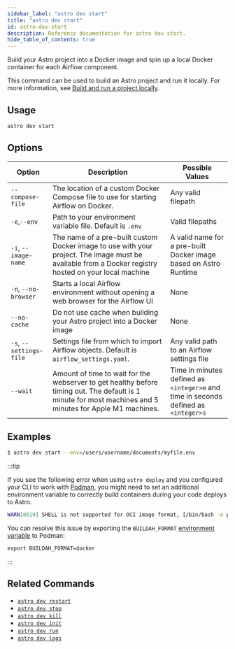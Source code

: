 ```yaml
---
sidebar_label: "astro dev start"
title: "astro dev start"
id: astro-dev-start
description: Reference documentation for astro dev start.
hide_table_of_contents: true
---
```


Build your Astro project into a Docker image and spin up a local Docker container for each Airflow component.

This command can be used to build an Astro project and run it locally. For more information, see [Build and run a project locally](develop-project.md#build-and-run-a-project-locally).

## Usage

```sh
astro dev start
```

## Options

| Option          | Description                   | Possible Values                                                  |
| -------------------- | ----------------------------------------------------------------------------------------------------------------------------------------------------- | ---------------------------------------------------------------- |
| `--compose-file`            | The location of a custom Docker Compose file to use for starting Airflow on Docker.                           | Any valid filepath              |
| `-e`,`--env`         | Path to your environment variable file. Default is `.env`                                                                                             | Valid filepaths                                                  |
| `-i`, `--image-name` | The name of a pre-built custom Docker image to use with your project. The image must be available from a Docker registry hosted on your local machine | A valid name for a pre-built Docker image based on Astro Runtime |
| `-n`, `--no-browser` | Starts a local Airflow environment without opening a web browser for the Airflow UI      | None                                                             |
| `--no-cache`         | Do not use cache when building your Astro project into a Docker image                   | None                                                             |
| `-s`, `--settings-file` | Settings file from which to import Airflow objects. Default is `airflow_settings.yaml`. | Any valid path to an Airflow settings file                           |
| `--wait`                | Amount of time to wait for the webserver to get healthy before timing out. The default is 1 minute for most machines and 5 minutes for Apple M1 machines. | Time in minutes defined as `<integer>m` and time in seconds defined as `<integer>s` |


## Examples

```sh
$ astro dev start --env=/users/username/documents/myfile.env
```

:::tip

If you see the following error when using `astro deploy` and you configured your CLI to work with [Podman](cli/configure-cli.md), you might need to set an additional environment variable to correctly build containers during your code deploys to Astro.

```bash
WARN[0010] SHELL is not supported for OCI image format, [/bin/bash -o pipefail -e -u -x -c] will be ignored. Must use `docker` format 
```
You can resolve this issue by exporting the `BUILDAH_FORMAT` [environment variable](astro/environment-variables.md) to Podman:

```dockerfile
export BUILDAH_FORMAT=docker
```
:::

## Related Commands

- [`astro dev restart`](cli/astro-dev-restart.md)
- [`astro dev stop`](cli/astro-dev-stop.md)
- [`astro dev kill`](cli/astro-dev-kill.md)
- [`astro dev init`](cli/astro-dev-init.md)
- [`astro dev run`](cli/astro-dev-run.md)
- [`astro dev logs`](cli/astro-dev-logs.md)
